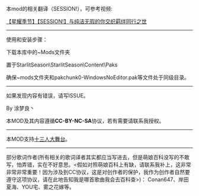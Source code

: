 本mod的相关翻译（SESSION!），可参考视频:

[【星耀季节】【SESSION!】与纯洁无瑕的你交织羁绊同行之世](https://www.bilibili.com/video/BV1fBbXzMEG3)

---

使用和安装步骤：

下载本库中的~Mods文件夹

置于StarlitSeason\StarlitSeason\Content\Paks

确保~mods文件夹和pakchunk0-WindowsNoEditor.pak等文件处于同级目录。

---


如果发现内容有错误，请写ISSUE。

By 涂梦良丶

本MOD及其内容遵循**CC-BY-NC-SA**协议，若有需要请联系我授权。

---
本MOD支持[十三人大舞台](https://gamebanana.com/mods/365140)。

---
部分歌词作者(所有相关的歌词译者其实都应当写进去，但是萌娘百科没写的不敢写，怕弄错，实在不好意思。<假如对照萌娘百科上有缺，请联系我补上，这非常非常非常重要！因为涉及到CC协议，这是对创作者的保护，我作为创作者自然要遵守这项协议，请在此地告知我是哪首歌曲我会去百科查>)：
Conan647、岸田夏海、YOU宅、雾之花嫁等。
